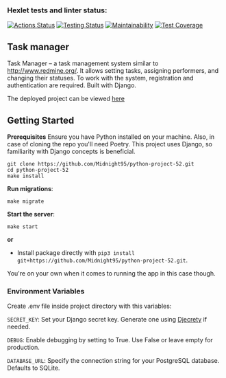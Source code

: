 ### Hexlet tests and linter status:
[![Actions Status](https://github.com/Midnight95/python-project-52/actions/workflows/hexlet-check.yml/badge.svg)](https://github.com/Midnight95/python-project-52/actions)
[![Testing Status](https://github.com/Midnight95/python-project-52/workflows/Python%20CI/badge.svg)](https://github.com/Midnight95/python-project-52/actions/workflows/tests.yml)
[![Maintainability](https://api.codeclimate.com/v1/badges/04f3d6c8a1f9ef95c258/maintainability)](https://codeclimate.com/github/Midnight95/python-project-52/maintainability)
[![Test Coverage](https://api.codeclimate.com/v1/badges/04f3d6c8a1f9ef95c258/test_coverage)](https://codeclimate.com/github/Midnight95/python-project-52/test_coverage)


## Task manager

Task Manager – a task management system similar to http://www.redmine.org/. 
It allows setting tasks, assigning performers, and changing their statuses.
To work with the system, registration and authentication are required. Built with Django.

The deployed project can be viewed [here](https://python-project-52-c0k7.onrender.com/)



## Getting Started
**Prerequisites**
Ensure you have Python installed on your machine. Also, in case of cloning the repo you'll need Poetry. This project uses Django, so familiarity with Django concepts is beneficial.

```
git clone https://github.com/Midnight95/python-project-52.git
cd python-project-52
make install
```

**Run migrations**:
```
make migrate
```

**Start the server**:
```
make start
```

**or**

- Install package directly with `pip3 install git+https://github.com/Midnight95/python-project-52.git`.

You're on your own when it comes to running the app in this case though.


### Environment Variables
Create .env file inside project directory with this variables:

`SECRET_KEY`: Set your Django secret key. Generate one using [Djecrety](https://djecrety.ir/) if needed.

`DEBUG`: Enable debugging by setting to True. Use False or leave empty for production.

`DATABASE_URL`: Specify the connection string for your PostgreSQL database. Defaults to SQLite.

